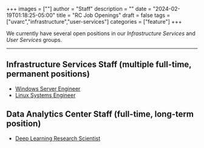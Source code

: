 +++
images = [""]
author = "Staff"
description = ""
date = "2024-02-19T01:18:25-05:00"
title = "RC Job Openings"
draft = false
tags = ["uvarc","infrastructure","user-services"]
categories = ["feature"]
+++

We currently have several open positions in our *Infrastructure Services* and *User Services* groups.

 <!--more-->
- - -

## Infrastructure Services Staff (multiple full-time, permanent positions)

- [Windows Server Engineer](https://uva.wd1.myworkdayjobs.com/UVAJobs/job/Charlottesville-VA/Windows-Server-Engineer--Research-Computing_R0040018)
- [Linux Systems Engineer](https://uva.wd1.myworkdayjobs.com/UVAJobs/job/Charlottesville-VA/Linux-System-Engineer_R0040017)

## Data Analytics Center Staff (full-time, long-term position)

- [Deep Learning Research Scientist](https://uva.wd1.myworkdayjobs.com/en-US/UVAJobs/job/Deep-Learning-Research-Scientist_R0057078)







